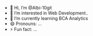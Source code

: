 - 👋 Hi, I’m @Albi-10git
- 👀 I’m interested in Web Development..
- 🌱 I’m currently learning BCA Analytics
- 😄 Pronouns: ...
- ⚡ Fun fact: ...

<!---
Albi-10git/Albi-10git is a ✨ special ✨ repository because its `README.md` (this file) appears on your GitHub profile.
You can click the Preview link to take a look at your changes.
--->
